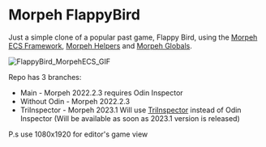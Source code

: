 # Morpeh FlappyBird

Just a simple clone of a popular past game, Flappy Bird, using the [Morpeh ECS Framework](https://github.com/scellecs/morpeh), [Morpeh Helpers](https://github.com/SH42913/morpeh.helpers) and [Morpeh Globals](https://github.com/scellecs/morpeh.globals).

![FlappyBird_MorpehECS_GIF](https://github.com/R1nge/MorpehECS_FlappyBird/assets/59400159/a51bdc0b-eb7f-4641-acf8-b6313057cffa)

Repo has 3 branches:
- Main - Morpeh 2022.2.3 requires Odin Inspector
- Without Odin - Morpeh 2022.2.3
- TriInspector - Morpeh 2023.1 Will use [TriInspector](https://github.com/codewriter-packages/Tri-Inspector) instead of Odin Inspector (Will be available as soon as 2023.1 version is released)

P.s use 1080x1920 for editor's game view
